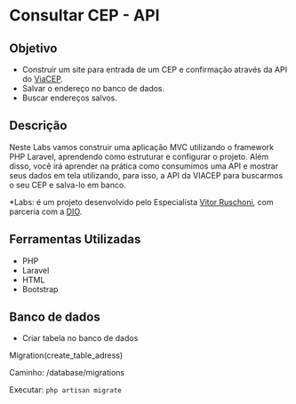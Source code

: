 # Consultar CEP - API

## Objetivo
- Construir um site para entrada de um CEP e confirmação através da API do [ViaCEP](https://viacep.com.br/).
- Salvar o endereço no banco de dados.
- Buscar endereços salvos.

## Descrição
Neste Labs vamos construir uma aplicação MVC utilizando o framework PHP Laravel, aprendendo como estruturar e configurar o projeto. Além disso, você irá aprender na prática como consumimos uma API e mostrar seus dados em tela utilizando, para isso, a API da VIACEP para buscarmos o seu CEP e salva-lo em banco.

*Labs: é um projeto desenvolvido pelo Especialista [Vitor Ruschoni](https://www.linkedin.com/in/ruschoni02), com parceria com a [DIO](https://web.dio.me/home).

## Ferramentas Utilizadas
- PHP
- Laravel
- HTML
- Bootstrap

## Banco de dados
- Criar tabela no banco de dados 

Migration(create_table_adress) 

Caminho: /database/migrations

Executar: `php artisan migrate`
